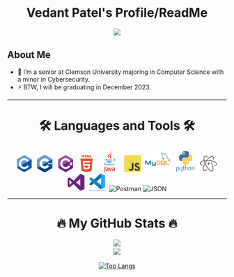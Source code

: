 
<H1 align="center">Vedant Patel's Profile/ReadMe</H1>
<p align="center">
  <a href="https://git.io/typing-svg"><img src="https://readme-typing-svg.herokuapp.com?font=Fira+Code&pause=1000&color=00F706&center=true&vCenter=true&width=460&lines=Hi%2C+welcome+to+my+GitHub+page;I+am+Vedant+Patel;I+really+like+working+with+Automations"></a>
</p>

## About Me
- 🌱 I’m a senior at Clemson University majoring in Computer Science with a minor in Cybersecurity.
- ⚡ BTW, I will be graduating in December 2023. 
---

<div align="center">


# :hammer_and_wrench: Languages and Tools :hammer_and_wrench:
  
  <img src="https://github.com/devicons/devicon/blob/master/icons/c/c-original.svg" title="C" alt="C" width="40" height="40"/>&nbsp;
  <img src="https://github.com/devicons/devicon/blob/master/icons/cplusplus/cplusplus-original.svg" title="C++" alt="C++" width="40" height="40"/>&nbsp;
  <img src="https://github.com/devicons/devicon/blob/master/icons/csharp/csharp-original.svg" title="C#" alt="C#" width="40" height="40"/>&nbsp;
  <img src="https://github.com/devicons/devicon/blob/master/icons/html5/html5-plain-wordmark.svg" title="HTML5" alt="HTML5" width="40" height="40"/>&nbsp;
  <img src="https://github.com/devicons/devicon/blob/master/icons/java/java-original-wordmark.svg" title="Java" alt="Java" width="50" height="50"/>&nbsp;
  <img src="https://github.com/devicons/devicon/blob/master/icons/javascript/javascript-original.svg" title="JavaScript" alt="JavaScript" width="40" height="40"/>&nbsp;
  <img src="https://github.com/devicons/devicon/blob/master/icons/mysql/mysql-original-wordmark.svg" title="MySQL"  alt="MySQL" width="60" height="60"/>&nbsp;
  <img src="https://github.com/devicons/devicon/blob/master/icons/python/python-original-wordmark.svg" title="Python"  alt="Python" width="50" height="50"/>&nbsp;
  <img src="https://github.com/devicons/devicon/blob/master/icons/atom/atom-original.svg" title="Atom" alt="Atom" width="40" height="40"/>&nbsp;
  <img src="https://github.com/devicons/devicon/blob/master/icons/visualstudio/visualstudio-plain.svg" title="VS" alt="VS" width="40" height="40"/>&nbsp;
  <img src="https://github.com/devicons/devicon/blob/master/icons/vscode/vscode-original-wordmark.svg" title="VS" alt="VS" width="40" height="40"/>&nbsp;
  ![Postman](https://img.shields.io/badge/Postman-orange?logo=postman&logoColor=white&style=for-the-badge)
  ![JSON](https://img.shields.io/badge/Json-blue?logo=json&logoColor=white&style=for-the-badge)

---

# :fire: My GitHub Stats :fire:
![](https://github-readme-stats.vercel.app/api?username=vapatel339&theme=radical&hide_border=false&include_all_commits=false&count_private=false)<br/>
![](https://github-readme-streak-stats.herokuapp.com/?user=vapatel339&theme=radical&hide_border=false)<br/>
  
[![Top Langs](https://github-readme-stats.vercel.app/api/top-langs/?username=vapatel339&layout=compact&theme=vision-friendly-dark)](https://github.com/vapatel339/github-readme-stats)

</div>
